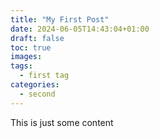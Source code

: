 ```yaml
---
title: "My First Post"
date: 2024-06-05T14:43:04+01:00
draft: false
toc: true
images:
tags: 
  - first tag
categories:
  - second
---
```


This is just some content
